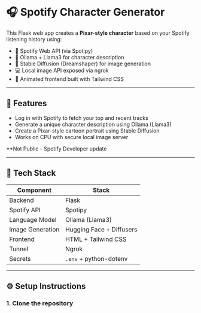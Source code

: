 # 🎧 Spotify Character Generator

This Flask web app creates a **Pixar-style character** based on your Spotify listening history using:

- 🎵 Spotify Web API (via Spotipy)
- 🤖 Ollama + Llama3 for character description
- 🎨 Stable Diffusion (Dreamshaper) for image generation
- 💻 Local image API exposed via ngrok
- 🧠 Animated frontend built with Tailwind CSS

---

## 🚀 Features

- Log in with Spotify to fetch your top and recent tracks
- Generate a unique character description using Ollama (Llama3)
- Create a Pixar-style cartoon portrait using Stable Diffusion
- Works on CPU with secure local image server

**Not Public - Spotify Developer update

---

## 🧠 Tech Stack

| Component        | Stack                         |
|------------------|-------------------------------|
| Backend          | Flask                         |
| Spotify API      | Spotipy                       |
| Language Model   | Ollama (Llama3)               |
| Image Generation | Hugging Face + Diffusers      |
| Frontend         | HTML + Tailwind CSS           |
| Tunnel           | Ngrok                         |
| Secrets          | `.env` + python-dotenv        |

---

## ⚙️ Setup Instructions

### 1. Clone the repository

```bash
